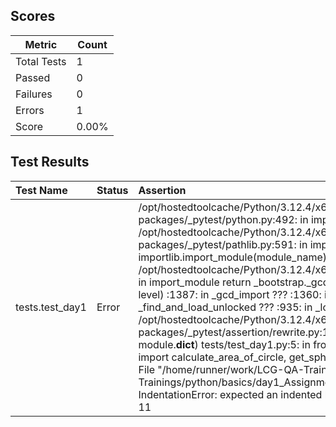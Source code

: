 ## Scores

| Metric      | Count |
|-------------|-------|
| Total Tests | 1     |
| Passed      | 0     |
| Failures    | 0     |
| Errors      | 1     |
| Score       | 0.00% |

## Test Results

| Test Name       | Status   | Assertion                                                                                                                                                                                                                                                                                                                                                                                                                                                                                                                                                                                                                                                                                                                                                                                                                                                                                                                                                                                                                                                                                                                                                                                                                   |
|:----------------|:---------|:----------------------------------------------------------------------------------------------------------------------------------------------------------------------------------------------------------------------------------------------------------------------------------------------------------------------------------------------------------------------------------------------------------------------------------------------------------------------------------------------------------------------------------------------------------------------------------------------------------------------------------------------------------------------------------------------------------------------------------------------------------------------------------------------------------------------------------------------------------------------------------------------------------------------------------------------------------------------------------------------------------------------------------------------------------------------------------------------------------------------------------------------------------------------------------------------------------------------------|
| tests.test_day1 | Error    | /opt/hostedtoolcache/Python/3.12.4/x64/lib/python3.12/site-packages/_pytest/python.py:492: in importtestmodule   mod = import_path( /opt/hostedtoolcache/Python/3.12.4/x64/lib/python3.12/site-packages/_pytest/pathlib.py:591: in import_path   importlib.import_module(module_name) /opt/hostedtoolcache/Python/3.12.4/x64/lib/python3.12/importlib/__init__.py:90: in import_module   return _bootstrap._gcd_import(name[level:], package, level) <frozen importlib._bootstrap>:1387: in _gcd_import   ??? <frozen importlib._bootstrap>:1360: in _find_and_load   ??? <frozen importlib._bootstrap>:1331: in _find_and_load_unlocked   ??? <frozen importlib._bootstrap>:935: in _load_unlocked   ??? /opt/hostedtoolcache/Python/3.12.4/x64/lib/python3.12/site-packages/_pytest/assertion/rewrite.py:178: in exec_module   exec(co, module.__dict__) tests/test_day1.py:5: in <module>   from python.basics.day1_Assignment import calculate_area_of_circle, get_sphere_volume, difference_from_17, \ E   File "/home/runner/work/LCG-QA-Trainings/LCG-QA-Trainings/python/basics/day1_Assignment.py", line 15 E    """ E    ^^^ E  IndentationError: expected an indented block after function definition on line 11 |
